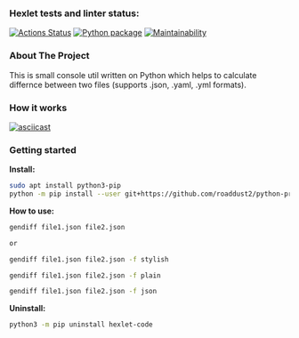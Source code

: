 ### Hexlet tests and linter status:
[![Actions Status](https://github.com/roaddust2/python-project-50/workflows/hexlet-check/badge.svg)](https://github.com/roaddust2/python-project-50/actions)
[![Python package](https://github.com/roaddust2/python-project-50/actions/workflows/python-package.yml/badge.svg)](https://github.com/roaddust2/python-project-50/actions/workflows/python-package.yml)
[![Maintainability](https://api.codeclimate.com/v1/badges/b1c956c8a88f6d95550a/maintainability)](https://codeclimate.com/github/roaddust2/python-project-50/maintainability)

### About The Project
This is small console util written on Python which helps to calculate differnce between two files (supports .json, .yaml, .yml formats).

### How it works
[![asciicast](https://asciinema.org/a/PUzN4kezHeuIy4ykBxWlo2Lml.svg)](https://asciinema.org/a/PUzN4kezHeuIy4ykBxWlo2Lml)

### Getting started
  **Install:**
  ```sh
  sudo apt install python3-pip
  python -m pip install --user git+https://github.com/roaddust2/python-project-50.git
  ```

  **How to use:**
  ```sh
  gendiff file1.json file2.json

  or

  gendiff file1.json file2.json -f stylish
  ```
  ```sh
  gendiff file1.json file2.json -f plain
  ```
  ```sh
  gendiff file1.json file2.json -f json
  ```
  
  **Uninstall:**
  ```sh
  python3 -m pip uninstall hexlet-code
  ``` 